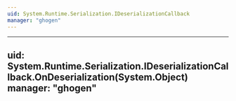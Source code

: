 ```yaml
---
uid: System.Runtime.Serialization.IDeserializationCallback
manager: "ghogen"
---
```


---
uid: System.Runtime.Serialization.IDeserializationCallback.OnDeserialization(System.Object)
manager: "ghogen"
---
